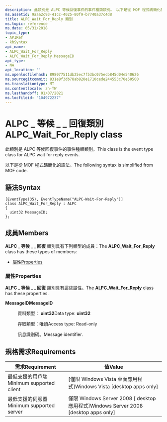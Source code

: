 ```yaml
---
description: 此類別是 ALPC 等候回復事件的事件種類類別。 以下是從 MOF 程式碼簡化的語法。
ms.assetid: 9aaa2c93-41cc-4025-80f9-b7740a37c4d8
title: ALPC_Wait_For_Reply 類別
ms.topic: reference
ms.date: 05/31/2018
topic_type:
- APIRef
- kbSyntax
api_name:
- ALPC_Wait_For_Reply
- ALPC_Wait_For_Reply.MessageID
api_type:
- NA
api_location: ''
ms.openlocfilehash: 898077511db25ec7f53bc075ecb845d04e540626
ms.sourcegitcommit: 831e8f3db78ab820e1710cede244553c70e50500
ms.translationtype: MT
ms.contentlocale: zh-TW
ms.lasthandoff: 01/07/2021
ms.locfileid: "104972237"
---
```

# <a name="alpc_wait_for_reply-class"></a><span data-ttu-id="bf9ab-104">ALPC \_ 等候 \_ \_ 回復類別</span><span class="sxs-lookup"><span data-stu-id="bf9ab-104">ALPC\_Wait\_For\_Reply class</span></span>

<span data-ttu-id="bf9ab-105">此類別是 ALPC 等候回復事件的事件種類類別。</span><span class="sxs-lookup"><span data-stu-id="bf9ab-105">This class is the event type class for ALPC wait for reply events.</span></span>

<span data-ttu-id="bf9ab-106">以下是從 MOF 程式碼簡化的語法。</span><span class="sxs-lookup"><span data-stu-id="bf9ab-106">The following syntax is simplified from MOF code.</span></span>

## <a name="syntax"></a><span data-ttu-id="bf9ab-107">語法</span><span class="sxs-lookup"><span data-stu-id="bf9ab-107">Syntax</span></span>

``` syntax
[EventType(35), EventTypeName("ALPC-Wait-For-Reply")]
class ALPC_Wait_For_Reply : ALPC
{
  uint32 MessageID;
};
```

## <a name="members"></a><span data-ttu-id="bf9ab-108">成員</span><span class="sxs-lookup"><span data-stu-id="bf9ab-108">Members</span></span>

<span data-ttu-id="bf9ab-109">**ALPC \_ 等候 \_ \_ 回復** 類別具有下列類型的成員：</span><span class="sxs-lookup"><span data-stu-id="bf9ab-109">The **ALPC\_Wait\_For\_Reply** class has these types of members:</span></span>

-   [<span data-ttu-id="bf9ab-110">屬性</span><span class="sxs-lookup"><span data-stu-id="bf9ab-110">Properties</span></span>](#properties)

### <a name="properties"></a><span data-ttu-id="bf9ab-111">屬性</span><span class="sxs-lookup"><span data-stu-id="bf9ab-111">Properties</span></span>

<span data-ttu-id="bf9ab-112">**ALPC \_ 等候 \_ \_ 回復** 類別具有這些屬性。</span><span class="sxs-lookup"><span data-stu-id="bf9ab-112">The **ALPC\_Wait\_For\_Reply** class has these properties.</span></span>

<dl> <dt>

<span data-ttu-id="bf9ab-113">**MessageID**</span><span class="sxs-lookup"><span data-stu-id="bf9ab-113">**MessageID**</span></span>
</dt> <dd> <dl> <dt>

<span data-ttu-id="bf9ab-114">資料類型： **uint32**</span><span class="sxs-lookup"><span data-stu-id="bf9ab-114">Data type: **uint32**</span></span>
</dt> <dt>

<span data-ttu-id="bf9ab-115">存取類型：唯讀</span><span class="sxs-lookup"><span data-stu-id="bf9ab-115">Access type: Read-only</span></span>
</dt> </dl>

<span data-ttu-id="bf9ab-116">訊息識別碼。</span><span class="sxs-lookup"><span data-stu-id="bf9ab-116">Message identifier.</span></span>

</dd> </dl>

## <a name="requirements"></a><span data-ttu-id="bf9ab-117">規格需求</span><span class="sxs-lookup"><span data-stu-id="bf9ab-117">Requirements</span></span>



| <span data-ttu-id="bf9ab-118">需求</span><span class="sxs-lookup"><span data-stu-id="bf9ab-118">Requirement</span></span> | <span data-ttu-id="bf9ab-119">值</span><span class="sxs-lookup"><span data-stu-id="bf9ab-119">Value</span></span> |
|-------------------------------------|------------------------------------------------------|
| <span data-ttu-id="bf9ab-120">最低支援的用戶端</span><span class="sxs-lookup"><span data-stu-id="bf9ab-120">Minimum supported client</span></span><br/> | <span data-ttu-id="bf9ab-121">\[僅限 Windows Vista 桌面應用程式\]</span><span class="sxs-lookup"><span data-stu-id="bf9ab-121">Windows Vista \[desktop apps only\]</span></span><br/>       |
| <span data-ttu-id="bf9ab-122">最低支援的伺服器</span><span class="sxs-lookup"><span data-stu-id="bf9ab-122">Minimum supported server</span></span><br/> | <span data-ttu-id="bf9ab-123">僅限 Windows Server 2008 \[ desktop 應用程式\]</span><span class="sxs-lookup"><span data-stu-id="bf9ab-123">Windows Server 2008 \[desktop apps only\]</span></span><br/> |



 

 




